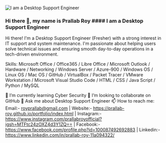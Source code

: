 ![I am a Desktop Support Engineer](https://pratecheducation.com/wp-content/uploads/2023/07/desktop-support-eng.jpg)
### Hi there 👋, my name is Prallab Roy #### I am a Desktop Support Engineer
Hi there! I'm a Desktop Support Engineer (Fresher) with a strong interest in IT support and system maintenance. I'm passionate about helping users solve technical issues and ensuring smooth day-to-day operations in a tech-driven environment.

Skills: Microsoft Office / Office365 / Libre Office / Microsoft Outlook / Hardware / Networking / Windows Server / Azure-900 / Windows OS / Linux OS / Mac OS / GitHub / VirtualBox / Packet Tracer / VMware Workstation / Microsoft Visual Studio Code / HTML / CSS / Java Script / Python / MySQL

🌱 I’m currently learning Cyber Security 👯 I’m looking to collaborate on GitHub 💬 Ask me about Desktop Support Engineer 
📫 How to reach me: Email:- royprallab@gmail.com | Website:- https://prallab-roy.github.io/portfolio/index.html | Instagram:- https://www.instagram.com/prallabroyofficial?igsh=MTFtc24zOXZ4d3Y1ZQ== | Facebook:- https://www.facebook.com/profile.php?id=100087492692883 | Linkedin:- https://www.linkedin.com/in/prallab-roy-11a094322/ 
